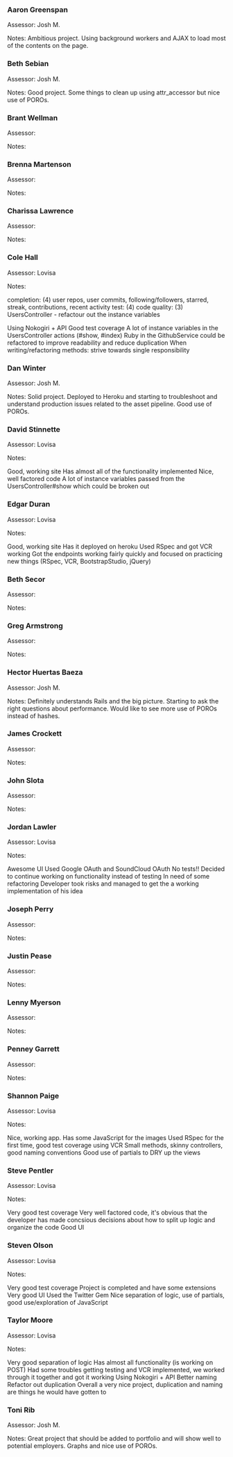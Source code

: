 ### Aaron Greenspan

Assessor: Josh M.

Notes: Ambitious project. Using background workers and AJAX to load most of the contents on the page.

### Beth Sebian

Assessor: Josh M.

Notes: Good project. Some things to clean up using attr_accessor but nice use of POROs.

### Brant Wellman

Assessor:

Notes:

### Brenna Martenson

Assessor:

Notes:

### Charissa Lawrence

Assessor:

Notes:

### Cole Hall

Assessor: Lovisa

Notes:

completion: (4) user repos, user commits, following/followers, starred, streak, contributions, recent activity
test: (4)
code quality: (3) UsersController - refactour out the instance variables  

Using Nokogiri + API
Good test coverage
A lot of instance variables in the UsersController actions (#show, #index)
Ruby in the GithubService could be refactored to improve readability and reduce duplication
When writing/refactoring methods: strive towards single responsibility

### Dan Winter

Assessor: Josh M.

Notes: Solid project. Deployed to Heroku and starting to troubleshoot and understand production issues related to the asset pipeline. Good use of POROs.

### David Stinnette

Assessor: Lovisa

Notes:

Good, working site
Has almost all of the functionality implemented
Nice, well factored code
A lot of instance variables passed from the UsersController#show which could be broken out

### Edgar Duran

Assessor: Lovisa

Notes:

Good, working site
Has it deployed on heroku
Used RSpec and got VCR working
Got the endpoints working fairly quickly and focused on practicing new things (RSpec, VCR, BootstrapStudio, jQuery)

### Beth Secor

Assessor:

Notes:

### Greg Armstrong

Assessor:

Notes:

### Hector Huertas Baeza

Assessor: Josh M.

Notes: Definitely understands Rails and the big picture. Starting to ask the right questions about performance. Would like to see more use of POROs instead of hashes.

### James Crockett

Assessor:

Notes:

### John Slota

Assessor:

Notes:

### Jordan Lawler

Assessor: Lovisa

Notes:

Awesome UI
Used Google OAuth and SoundCloud OAuth
No tests!! Decided to continue working on functionality instead of testing
In need of some refactoring
Developer took risks and managed to get the a working implementation of his idea

### Joseph Perry

Assessor:

Notes:

### Justin Pease

Assessor:

Notes:

### Lenny Myerson

Assessor:

Notes:

### Penney Garrett

Assessor:

Notes:

### Shannon Paige

Assessor: Lovisa

Notes:

Nice, working app. Has some JavaScript for the images
Used RSpec for the first time, good test coverage using VCR
Small methods, skinny controllers, good naming conventions
Good use of partials to DRY up the views

### Steve Pentler

Assessor: Lovisa

Notes:

Very good test coverage
Very well factored code, it's obvious that the developer has made concsious decisions about how to split up logic and organize the code
Good UI

### Steven Olson

Assessor: Lovisa

Notes:

Very good test coverage
Project is completed and have some extensions
Very good UI
Used the Twitter Gem
Nice separation of logic, use of partials, good use/exploration of JavaScript

### Taylor Moore

Assessor: Lovisa

Notes:

Very good separation of logic
Has almost all functionality (is working on POST)
Had some troubles getting testing and VCR implemented, we worked through it together and got it working
Using Nokogiri + API
Better naming
Refactor out duplication
Overall a very nice project, duplication and naming are things he would have gotten to  

### Toni Rib

Assessor: Josh M.

Notes: Great project that should be added to portfolio and will show well to potential employers. Graphs and nice use of POROs.
